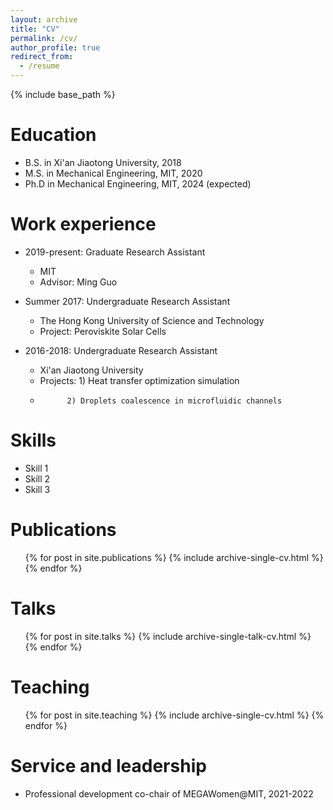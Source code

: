 ```yaml
---
layout: archive
title: "CV"
permalink: /cv/
author_profile: true
redirect_from:
  - /resume
---
```


{% include base_path %}

Education
======
* B.S. in Xi'an Jiaotong University, 2018
* M.S. in Mechanical Engineering, MIT, 2020
* Ph.D in Mechanical Engineering, MIT, 2024 (expected)

Work experience
======
* 2019-present: Graduate Research Assistant
  * MIT
  * Advisor: Ming Guo

* Summer 2017: Undergraduate Research Assistant
  * The Hong Kong University of Science and Technology
  * Project: Peroviskite Solar Cells

* 2016-2018: Undergraduate Research Assistant
  * Xi'an Jiaotong University
  * Projects: 1) Heat transfer optimization simulation
  *           2) Droplets coalescence in microfluidic channels
  
Skills
======
* Skill 1
* Skill 2
* Skill 3

Publications
======
  <ul>{% for post in site.publications %}
    {% include archive-single-cv.html %}
  {% endfor %}</ul>
  
Talks
======
  <ul>{% for post in site.talks %}
    {% include archive-single-talk-cv.html %}
  {% endfor %}</ul>
  
Teaching
======
  <ul>{% for post in site.teaching %}
    {% include archive-single-cv.html %}
  {% endfor %}</ul>
  
Service and leadership
======
* Professional development co-chair of MEGAWomen@MIT, 2021-2022
